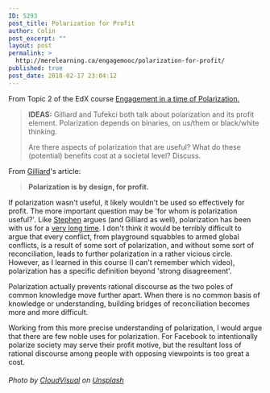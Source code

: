 ```yaml
---
ID: 5293
post_title: Polarization for Profit
author: Colin
post_excerpt: ""
layout: post
permalink: >
  http://merelearning.ca/engagemooc/polarization-for-profit/
published: true
post_date: 2018-02-17 23:04:12
---
```

From Topic 2 of the EdX course <a href="https://courses.edx.org/courses/course-v1:DavidsonX+DavNowX_Polarization+1T2018/course/#block-v1:DavidsonX+DavNowX_Polarization+1T2018+type@chapter+block@8488e8119c5c476f973849604ff63da2">Engagement in a time of Polarization.</a>

<blockquote><strong>IDEAS:</strong> Gilliard and Tufekci both talk about polarization and its profit element. Polarization depends on binaries, on us/them or black/white thinking.

Are there aspects of polarization that are useful? What do these (potential) benefits cost at a societal level? Discuss.</blockquote>

From <a href="https://hypervisible.com/polarization/power-technology/">Gilliard</a>'s article:

<blockquote><b>Polarization is by design, for profit. </b></blockquote>

If polarization wasn't useful, it likely wouldn't be used so effectively for profit. The more important question may be 'for whom is polarization useful?'. Like <a href="https://courses.edx.org/courses/course-v1:DavidsonX+DavNowX_Polarization+1T2018/discussion/forum/a47bc804bca2e24d73b4b1159c0b4b670d2cbd00/threads/5a85a6ea84452a082a00104e">Stephen</a> argues (and Gilliard as well), polarization has been with us for a <a href="http://www.charliechaplin.com/en/articles/29-The-Final-Speech-from-The-Great-Dictator-">very long time</a>. I don't think it would be terribly difficult to argue that every conflict, from playground squabbles to armed global conflicts, is a result of some sort of polarization, and without some sort of reconciliation, leads to further polarization in a rather vicious circle. However, as I learned in this course (I can't remember which video), polarization has a specific definition beyond 'strong disagreement'.

Polarization actually prevents rational discourse as the two poles of common knowledge move further apart. When there is no common basis of knowledge or understanding, building bridges of reconciliation becomes more and more difficult.

Working from this more precise understanding of polarization, I would argue that there are few noble uses for polarization. For Facebook to intentionally polarize society may serve their profit motive, but the resultant loss of rational discourse among people with opposing viewpoints is too great a cost.

<div class="_3bJ2H CHExY">
<h6 class="_1l8RX _1ByhS">Photo by <a href="https://unsplash.com/photos/DCtwjzQ9uVE?utm_source=unsplash&amp;utm_medium=referral&amp;utm_content=creditCopyText">CloudVisual</a> on <a href="https://unsplash.com/?utm_source=unsplash&amp;utm_medium=referral&amp;utm_content=creditCopyText">Unsplash</a></h6>
</div>